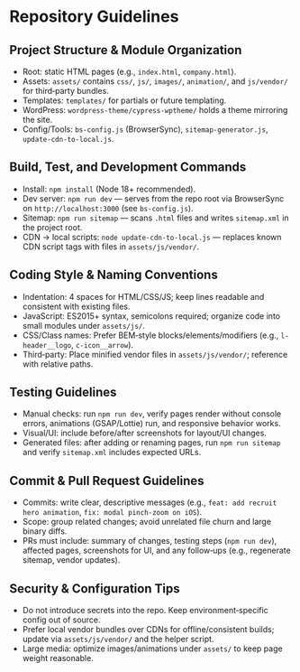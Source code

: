 # Repository Guidelines

## Project Structure & Module Organization
- Root: static HTML pages (e.g., `index.html`, `company.html`).
- Assets: `assets/` contains `css/`, `js/`, `images/`, `animation/`, and `js/vendor/` for third‑party bundles.
- Templates: `templates/` for partials or future templating.
- WordPress: `wordpress-theme/cypress-wptheme/` holds a theme mirroring the site.
- Config/Tools: `bs-config.js` (BrowserSync), `sitemap-generator.js`, `update-cdn-to-local.js`.

## Build, Test, and Development Commands
- Install: `npm install` (Node 18+ recommended).
- Dev server: `npm run dev` — serves from the repo root via BrowserSync on `http://localhost:3000` (see `bs-config.js`).
- Sitemap: `npm run sitemap` — scans `.html` files and writes `sitemap.xml` in the project root.
- CDN → local scripts: `node update-cdn-to-local.js` — replaces known CDN script tags with files in `assets/js/vendor/`.

## Coding Style & Naming Conventions
- Indentation: 4 spaces for HTML/CSS/JS; keep lines readable and consistent with existing files.
- JavaScript: ES2015+ syntax, semicolons required; organize code into small modules under `assets/js/`.
- CSS/Class names: Prefer BEM‑style blocks/elements/modifiers (e.g., `l-header__logo`, `c-icon__arrow`).
- Third‑party: Place minified vendor files in `assets/js/vendor/`; reference with relative paths.

## Testing Guidelines
- Manual checks: run `npm run dev`, verify pages render without console errors, animations (GSAP/Lottie) run, and responsive behavior works.
- Visual/UI: include before/after screenshots for layout/UI changes.
- Generated files: after adding or renaming pages, run `npm run sitemap` and verify `sitemap.xml` includes expected URLs.

## Commit & Pull Request Guidelines
- Commits: write clear, descriptive messages (e.g., `feat: add recruit hero animation`, `fix: modal pinch-zoom on iOS`).
- Scope: group related changes; avoid unrelated file churn and large binary diffs.
- PRs must include: summary of changes, testing steps (`npm run dev`), affected pages, screenshots for UI, and any follow‑ups (e.g., regenerate sitemap, vendor updates).

## Security & Configuration Tips
- Do not introduce secrets into the repo. Keep environment‑specific config out of source.
- Prefer local vendor bundles over CDNs for offline/consistent builds; update via `assets/js/vendor/` and the helper script.
- Large media: optimize images/animations under `assets/` to keep page weight reasonable.

